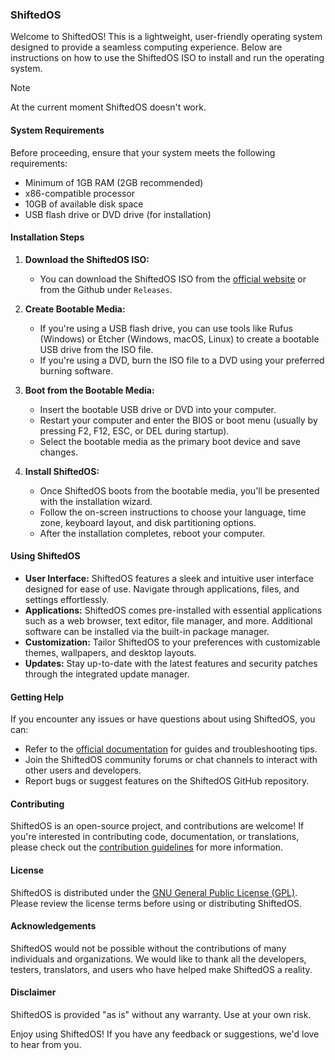 ### ShiftedOS

Welcome to ShiftedOS! This is a lightweight, user-friendly operating system designed to provide a seamless computing experience. Below are instructions on how to use the ShiftedOS ISO to install and run the operating system.
> [!NOTE]
> At the current moment ShiftedOS doesn't work.
#### System Requirements
Before proceeding, ensure that your system meets the following requirements:
- Minimum of 1GB RAM (2GB recommended)
- x86-compatible processor
- 10GB of available disk space
- USB flash drive or DVD drive (for installation)

#### Installation Steps

1. **Download the ShiftedOS ISO:**
   - You can download the ShiftedOS ISO from the [official website](https://shiftedos.org/downloads) or from the Github under `Releases`.

2. **Create Bootable Media:**
   - If you're using a USB flash drive, you can use tools like Rufus (Windows) or Etcher (Windows, macOS, Linux) to create a bootable USB drive from the ISO file.
   - If you're using a DVD, burn the ISO file to a DVD using your preferred burning software.

3. **Boot from the Bootable Media:**
   - Insert the bootable USB drive or DVD into your computer.
   - Restart your computer and enter the BIOS or boot menu (usually by pressing F2, F12, ESC, or DEL during startup).
   - Select the bootable media as the primary boot device and save changes.

4. **Install ShiftedOS:**
   - Once ShiftedOS boots from the bootable media, you'll be presented with the installation wizard.
   - Follow the on-screen instructions to choose your language, time zone, keyboard layout, and disk partitioning options.
   - After the installation completes, reboot your computer.

#### Using ShiftedOS

- **User Interface:** ShiftedOS features a sleek and intuitive user interface designed for ease of use. Navigate through applications, files, and settings effortlessly.
- **Applications:** ShiftedOS comes pre-installed with essential applications such as a web browser, text editor, file manager, and more. Additional software can be installed via the built-in package manager.
- **Customization:** Tailor ShiftedOS to your preferences with customizable themes, wallpapers, and desktop layouts.
- **Updates:** Stay up-to-date with the latest features and security patches through the integrated update manager.

#### Getting Help

If you encounter any issues or have questions about using ShiftedOS, you can:
- Refer to the [official documentation](https://shiftedos.org/docs) for guides and troubleshooting tips.
- Join the ShiftedOS community forums or chat channels to interact with other users and developers.
- Report bugs or suggest features on the ShiftedOS GitHub repository.

#### Contributing

ShiftedOS is an open-source project, and contributions are welcome! If you're interested in contributing code, documentation, or translations, please check out the [contribution guidelines](https://github.com/ShiftedOS/shiftedos/blob/main/CONTRIBUTING.md) for more information.

#### License

ShiftedOS is distributed under the [GNU General Public License (GPL)](https://www.gnu.org/licenses/gpl-3.0.html). Please review the license terms before using or distributing ShiftedOS.

#### Acknowledgements

ShiftedOS would not be possible without the contributions of many individuals and organizations. We would like to thank all the developers, testers, translators, and users who have helped make ShiftedOS a reality.

#### Disclaimer

ShiftedOS is provided "as is" without any warranty. Use at your own risk.

Enjoy using ShiftedOS! If you have any feedback or suggestions, we'd love to hear from you.
